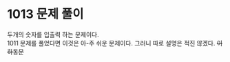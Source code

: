 # 1013 문제 풀이 
두개의 숫자를 입출력 하는 문제이다. <br/>
1011 문제를 풀었다면 이것은 아-주 쉬운 문제이다. 그러니 따로 설명은 적진 않겠다. ~~이하동문~~ <br/>
